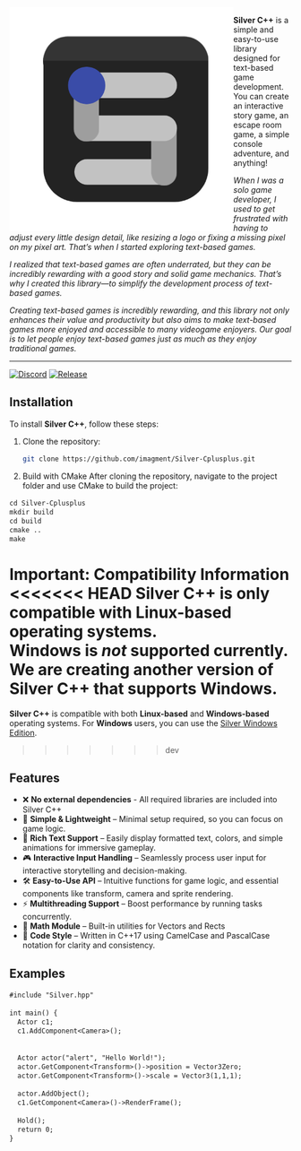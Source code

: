 
<img src="https://github.com/imagment/Silver-Cplusplus/raw/dev/Icons/600x600.png" width="400" height="400" align="left">

**Silver C++** is a simple and easy-to-use library designed for text-based game development. You can create an interactive story game, an escape room game, a simple console adventure, and anything!  

<i>When I was a solo game developer, I used to get frustrated with having to adjust every little design detail, like resizing a logo or fixing a missing pixel on my pixel art. That’s when I started exploring text-based games.

I realized that text-based games are often underrated, but they can be incredibly rewarding with a good story and solid game mechanics. That’s why I created this library—to simplify the development process of text-based games.

Creating text-based games is incredibly rewarding, and this library not only enhances their value and productivity but also aims to make text-based games more enjoyed and accessible to many videogame enjoyers. Our goal is to let people enjoy text-based games just as much as they enjoy traditional games.</i>
<hr>

[![Discord](https://img.shields.io/badge/Discord-LoTGD-blue?logo=discord)](https://discord.gg/72TbP8G69k)
[![Release](https://img.shields.io/github/v/release/imagment/Silver-Cplusplus)](https://github.com/imagment/Silver-Cplusplus/releases)

## Installation

To install **Silver C++**, follow these steps:

1. Clone the repository:
   ```bash
   git clone https://github.com/imagment/Silver-Cplusplus.git

2. Build with CMake
After cloning the repository, navigate to the project folder and use CMake to build the project:
```
cd Silver-Cplusplus
mkdir build
cd build
cmake ..
make
```
**Important: Compatibility Information** <br>
<<<<<<< HEAD
Silver C++ is only compatible with **Linux-based** operating systems. <br>
Windows is *not* supported currently. We are creating another version of Silver C++ that supports Windows.
=======
**Silver C++** is compatible with both **Linux-based** and **Windows-based** operating systems.
For **Windows** users, you can use the [Silver Windows Edition](https://github.com/imagment/Silver-Windows-Edition/tree/dev). 
>>>>>>> dev

## Features  
- ❌ **No external dependencies** - All required libraries are included into Silver C++
- 🚀 **Simple & Lightweight** – Minimal setup required, so you can focus on game logic.
- 🎨 **Rich Text Support** – Easily display formatted text, colors, and simple animations for immersive gameplay. 
- 🎮 **Interactive Input Handling** – Seamlessly process user input for interactive storytelling and decision-making. 
- 🛠 **Easy-to-Use API** – Intuitive functions for game logic, and essential components like transform, camera and sprite rendering. 
- ⚡ **Multithreading Support** – Boost performance by running tasks concurrently. 
- 🔢 **Math Module** – Built-in utilities for Vectors and Rects
- 📝 **Code Style** – Written in C++17 using CamelCase and PascalCase notation for clarity and consistency.

## Examples
```
#include "Silver.hpp"

int main() {
  Actor c1;
  c1.AddComponent<Camera>();


  Actor actor("alert", "Hello World!");
  actor.GetComponent<Transform>()->position = Vector3Zero;
  actor.GetComponent<Transform>()->scale = Vector3(1,1,1);
  
  actor.AddObject();
  c1.GetComponent<Camera>()->RenderFrame();

  Hold();
  return 0;
}
```




